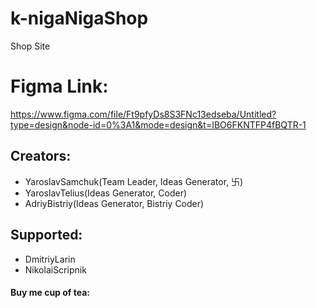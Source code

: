 # k-nigaNigaShop
Shop Site

# Figma Link:
https://www.figma.com/file/Ft9pfyDs8S3FNc13edseba/Untitled?type=design&node-id=0%3A1&mode=design&t=IBO6FKNTFP4fBQTR-1

## Creators:
- YaroslavSamchuk(Team Leader, Ideas Generator, 卐)
- YaroslavTelius(Ideas Generator, Coder)
- AdriyBistriy(Ideas Generator, Bistriy Coder)

## Supported:
- DmitriyLarin
- NikolaiScripnik

#### Buy me cup of tea:
